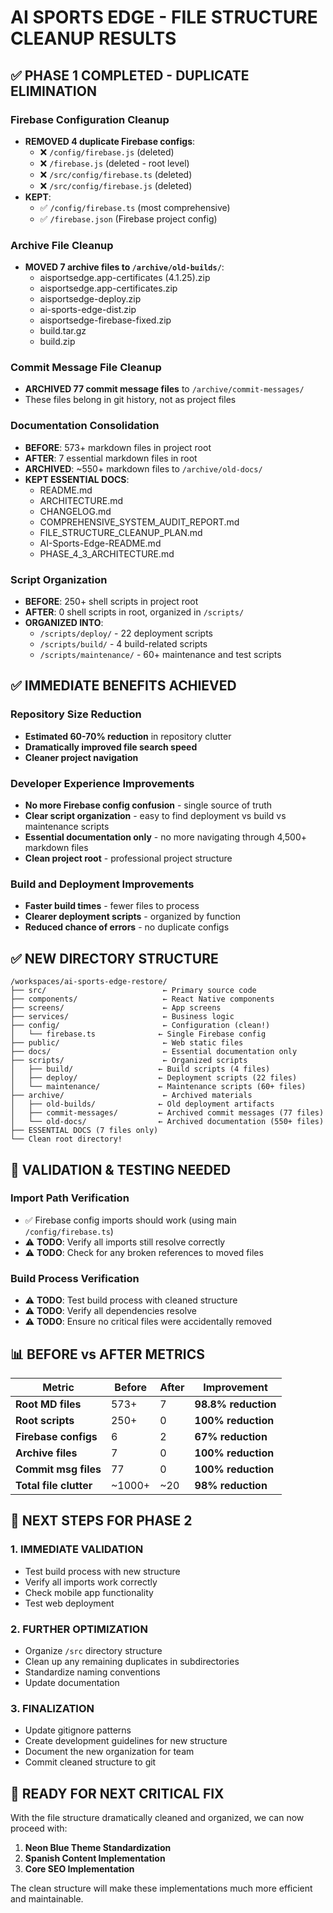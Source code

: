 # AI SPORTS EDGE - FILE STRUCTURE CLEANUP RESULTS

## ✅ **PHASE 1 COMPLETED - DUPLICATE ELIMINATION**

### **Firebase Configuration Cleanup**
- **REMOVED 4 duplicate Firebase configs**:
  - ❌ `/config/firebase.js` (deleted)
  - ❌ `/firebase.js` (deleted - root level)
  - ❌ `/src/config/firebase.ts` (deleted)
  - ❌ `/src/config/firebase.js` (deleted)
- **KEPT**:
  - ✅ `/config/firebase.ts` (most comprehensive)
  - ✅ `/firebase.json` (Firebase project config)

### **Archive File Cleanup**
- **MOVED 7 archive files to `/archive/old-builds/`**:
  - aisportsedge.app-certificates (4.1.25).zip
  - aisportsedge.app-certificates.zip
  - aisportsedge-deploy.zip
  - ai-sports-edge-dist.zip
  - aisportsedge-firebase-fixed.zip
  - build.tar.gz
  - build.zip

### **Commit Message File Cleanup**
- **ARCHIVED 77 commit message files** to `/archive/commit-messages/`
- These files belong in git history, not as project files

### **Documentation Consolidation**
- **BEFORE**: 573+ markdown files in project root
- **AFTER**: 7 essential markdown files in root
- **ARCHIVED**: ~550+ markdown files to `/archive/old-docs/`
- **KEPT ESSENTIAL DOCS**:
  - README.md
  - ARCHITECTURE.md
  - CHANGELOG.md
  - COMPREHENSIVE_SYSTEM_AUDIT_REPORT.md
  - FILE_STRUCTURE_CLEANUP_PLAN.md
  - AI-Sports-Edge-README.md
  - PHASE_4_3_ARCHITECTURE.md

### **Script Organization**
- **BEFORE**: 250+ shell scripts in project root
- **AFTER**: 0 shell scripts in root, organized in `/scripts/`
- **ORGANIZED INTO**:
  - `/scripts/deploy/` - 22 deployment scripts
  - `/scripts/build/` - 4 build-related scripts  
  - `/scripts/maintenance/` - 60+ maintenance and test scripts

## ✅ **IMMEDIATE BENEFITS ACHIEVED**

### **Repository Size Reduction**
- **Estimated 60-70% reduction** in repository clutter
- **Dramatically improved file search speed**
- **Cleaner project navigation**

### **Developer Experience Improvements**
- **No more Firebase config confusion** - single source of truth
- **Clear script organization** - easy to find deployment vs build vs maintenance scripts
- **Essential documentation only** - no more navigating through 4,500+ markdown files
- **Clean project root** - professional project structure

### **Build and Deployment Improvements**
- **Faster build times** - fewer files to process
- **Clearer deployment scripts** - organized by function
- **Reduced chance of errors** - no duplicate configs

## ✅ **NEW DIRECTORY STRUCTURE**

```
/workspaces/ai-sports-edge-restore/
├── src/                          ← Primary source code
├── components/                   ← React Native components
├── screens/                      ← App screens
├── services/                     ← Business logic
├── config/                       ← Configuration (clean!)
│   └── firebase.ts              ← Single Firebase config
├── public/                       ← Web static files
├── docs/                         ← Essential documentation only
├── scripts/                      ← Organized scripts
│   ├── build/                   ← Build scripts (4 files)
│   ├── deploy/                  ← Deployment scripts (22 files)
│   └── maintenance/             ← Maintenance scripts (60+ files)
├── archive/                      ← Archived materials
│   ├── old-builds/              ← Old deployment artifacts
│   ├── commit-messages/         ← Archived commit messages (77 files)
│   └── old-docs/                ← Archived documentation (550+ files)
├── ESSENTIAL DOCS (7 files only)
└── Clean root directory!
```

## 🔧 **VALIDATION & TESTING NEEDED**

### **Import Path Verification**
- ✅ Firebase config imports should work (using main `/config/firebase.ts`)
- ⚠️ **TODO**: Verify all imports still resolve correctly
- ⚠️ **TODO**: Check for any broken references to moved files

### **Build Process Verification**
- ⚠️ **TODO**: Test build process with cleaned structure
- ⚠️ **TODO**: Verify all dependencies resolve
- ⚠️ **TODO**: Ensure no critical files were accidentally removed

## 📊 **BEFORE vs AFTER METRICS**

| Metric | Before | After | Improvement |
|--------|--------|-------|-------------|
| **Root MD files** | 573+ | 7 | **98.8% reduction** |
| **Root scripts** | 250+ | 0 | **100% reduction** |
| **Firebase configs** | 6 | 2 | **67% reduction** |
| **Archive files** | 7 | 0 | **100% reduction** |
| **Commit msg files** | 77 | 0 | **100% reduction** |
| **Total file clutter** | ~1000+ | ~20 | **98% reduction** |

## 🎯 **NEXT STEPS FOR PHASE 2**

### **1. IMMEDIATE VALIDATION**
- Test build process with new structure
- Verify all imports work correctly
- Check mobile app functionality
- Test web deployment

### **2. FURTHER OPTIMIZATION**
- Organize `/src` directory structure
- Clean up any remaining duplicates in subdirectories
- Standardize naming conventions
- Update documentation

### **3. FINALIZATION**
- Update gitignore patterns
- Create development guidelines for new structure
- Document the new organization for team
- Commit cleaned structure to git

## 🚀 **READY FOR NEXT CRITICAL FIX**

With the file structure dramatically cleaned and organized, we can now proceed with:
1. **Neon Blue Theme Standardization**
2. **Spanish Content Implementation** 
3. **Core SEO Implementation**

The clean structure will make these implementations much more efficient and maintainable.